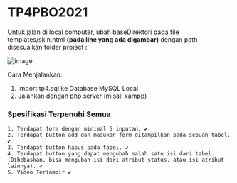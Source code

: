 # TP4PBO2021

Untuk jalan di local computer, ubah baseDirektori pada file templates/skin.html **(pada line yang ada digambar)** dengan path disesuaikan folder project :

![image](https://user-images.githubusercontent.com/45510000/115123606-121c3680-9fe8-11eb-85d3-f43ba70a52ee.png)

Cara Menjalankan:

1. Import tp4.sql ke Database MySQL Local
2. Jalankan dengan php server (misal: xampp)

### Spesifikasi Terpenuhi Semua
```
1. Terdapat form dengan minimal 5 inputan. ✔
2. Terdapat button add dan masukan form ditampilkan pada sebuah tabel. ✔
3. Terdapat button hapus pada tabel. ✔
4. Terdapat button yang dapat mengubah salah satu isi dari tabel. (Dibebaskan, bisa mengubah isi dari atribut status, atau isi atribut lainnya). ✔
5. Video Terlampir ✔

```
